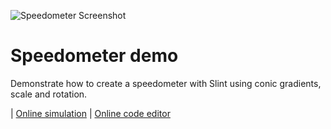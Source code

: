 <!-- Copyright © SixtyFPS GmbH <info@slint.dev> ; SPDX-License-Identifier: MIT -->
![Speedometer Screenshot](https://github.com/user-attachments/assets/a5f19f43-9f36-443b-9e6d-cc6b504595e6)

# Speedometer demo

Demonstrate how to create a speedometer with Slint using conic gradients, scale and rotation.

| [Online simulation](https://slint.dev/snapshots/master/demos/speedometer/) |
[Online code editor](https://slint.dev/snapshots/master/editor/index.html?load_url=https://raw.githubusercontent.com/slint-ui/slint/master/examples/speedometer/demo.slint)
